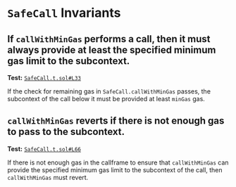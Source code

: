 # `SafeCall` Invariants

## If `callWithMinGas` performs a call, then it must always provide at least the specified minimum gas limit to the subcontext.
**Test:** [`SafeCall.t.sol#L33`](../test/invariants/SafeCall.t.sol#L33)

If the check for remaining gas in `SafeCall.callWithMinGas` passes, the subcontext of the call below it must be provided at least `minGas` gas. 

## `callWithMinGas` reverts if there is not enough gas to pass to the subcontext.
**Test:** [`SafeCall.t.sol#L66`](../test/invariants/SafeCall.t.sol#L66)

If there is not enough gas in the callframe to ensure that `callWithMinGas` can provide the specified minimum gas limit to the subcontext of the call, then `callWithMinGas` must revert. 
